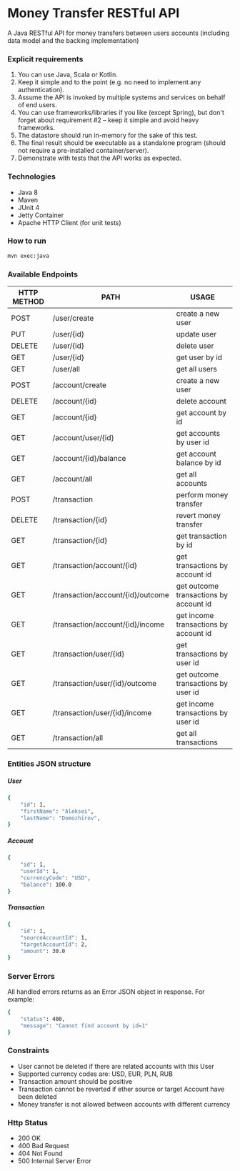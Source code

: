 # Money Transfer RESTful API

A Java RESTful API for money transfers between users accounts (including data model and the backing implementation)

### Explicit requirements
1. You can use Java, Scala or Kotlin.
2. Keep it simple and to the point (e.g. no need to implement any authentication).
3. Assume the API is invoked by multiple systems and services on behalf of end users.
4. You can use frameworks/libraries if you like (except Spring), but don't forget about
requirement #2 – keep it simple and avoid heavy frameworks.
5. The datastore should run in-memory for the sake of this test.
6. The final result should be executable as a standalone program (should not require
a pre-installed container/server).
7. Demonstrate with tests that the API works as expected.

### Technologies
- Java 8
- Maven
- JUnit 4
- Jetty Container
- Apache HTTP Client (for unit tests)

### How to run
```sh
mvn exec:java
```

### Available Endpoints

| HTTP METHOD | PATH | USAGE |
| -----------| ------ | ------ |
| POST | /user/create | create a new user |
| PUT | /user/{id} | update user |  
| DELETE | /user/{id} | delete user | 
| GET | /user/{id} | get user by id | 
| GET | /user/all | get all users | 
| POST | /account/create | create a new user | 
| DELETE | /account/{id} | delete account | 
| GET | /account/{id} | get account by id | 
| GET | /account/user/{id} | get accounts by user id | 
| GET | /account/{id}/balance | get account balance by id | 
| GET | /account/all | get all accounts |
| POST | /transaction | perform money transfer | 
| DELETE | /transaction/{id} | revert money transfer | 
| GET | /transaction/{id} | get transaction by id |
| GET | /transaction/account/{id} | get transactions by account id |
| GET | /transaction/account/{id}/outcome | get outcome transactions by account id |
| GET | /transaction/account/{id}/income | get income transactions by account id | 
| GET | /transaction/user/{id} | get transactions by user id |
| GET | /transaction/user/{id}/outcome | get outcome transactions by user id |
| GET | /transaction/user/{id}/income | get income transactions by user id | 
| GET | /transaction/all | get all transactions | 

### Entities JSON structure

##### User
```sh
{
    "id": 1,
    "firstName": "Aleksei",
    "lastName": "Domozhirov",
}
```

##### Account
```sh
{
    "id": 1,
    "userId": 1,
    "currencyCode": "USD",
    "balance": 100.0
}
```

##### Transaction
```sh
{
    "id": 1,
    "sourceAccountId": 1,
    "targetAccountId": 2,
    "amount": 30.0
}
```

### Server Errors

All handled errors returns as an Error JSON object in response. For example:
 ```sh
 {
     "status": 400,
     "message": "Cannot find account by id=1"
 }
 ```

### Constraints
- User cannot be deleted if there are related accounts with this User
- Supported currency codes are: USD, EUR, PLN, RUB
- Transaction amount should be positive
- Transaction cannot be reverted if ether source or target Account have been deleted
- Money transfer is not allowed between accounts with different currency 

### Http Status
- 200 OK 
- 400 Bad Request
- 404 Not Found 
- 500 Internal Server Error 